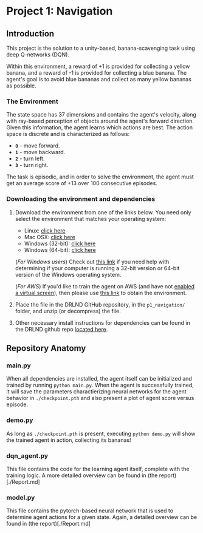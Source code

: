 # Project 1: Navigation

## Introduction

This project is the solution to a unity-based, banana-scavenging task using deep Q-networks (DQN).

Within this environment, a reward of +1 is provided for collecting a yellow banana, and a reward of -1 is provided for collecting a blue banana.
The agent's goal is to avoid blue bananas and collect as many yellow bananas as possible.

### The Environment
The state space has 37 dimensions and contains the agent's velocity, along with ray-based perception of objects around the agent's forward direction.
Given this information, the agent learns which actions are best.  The action space is discrete and is characterized as follows:
- **`0`** - move forward.
- **`1`** - move backward.
- **`2`** - turn left.
- **`3`** - turn right.

The task is episodic, and in order to solve the environment, the agent must get an average score of +13 over 100 consecutive episodes.

### Downloading the environment and dependencies

1. Download the environment from one of the links below.  You need only select the environment that matches your operating system:
    - Linux: [click here](https://s3-us-west-1.amazonaws.com/udacity-drlnd/P1/Banana/Banana_Linux.zip)
    - Mac OSX: [click here](https://s3-us-west-1.amazonaws.com/udacity-drlnd/P1/Banana/Banana.app.zip)
    - Windows (32-bit): [click here](https://s3-us-west-1.amazonaws.com/udacity-drlnd/P1/Banana/Banana_Windows_x86.zip)
    - Windows (64-bit): [click here](https://s3-us-west-1.amazonaws.com/udacity-drlnd/P1/Banana/Banana_Windows_x86_64.zip)

    (_For Windows users_) Check out [this link](https://support.microsoft.com/en-us/help/827218/how-to-determine-whether-a-computer-is-running-a-32-bit-version-or-64) if you need help with determining if your computer is running a 32-bit version or 64-bit version of the Windows operating system.

    (_For AWS_) If you'd like to train the agent on AWS (and have not [enabled a virtual screen](https://github.com/Unity-Technologies/ml-agents/blob/master/docs/Training-on-Amazon-Web-Service.md)), then please use [this link](https://s3-us-west-1.amazonaws.com/udacity-drlnd/P1/Banana/Banana_Linux_NoVis.zip) to obtain the environment.

2. Place the file in the DRLND GitHub repository, in the `p1_navigation/` folder, and unzip (or decompress) the file.

3. Other necessary install instructions for dependencies can be found in the DRLND github repo [located here](https://github.com/udacity/Value-based-methods#dependencies).

## Repository Anatomy

### main.py
When all dependencies are installed, the agent itself can be initialized and trained by running `python main.py`.  When the agent is successfully trained, it will save the parameters charactierizing neural networks for the agent behavior in `./checkpoint.pth` and also present a plot of agent score versus episode.

### demo.py
As long as `./checkpoint.pth` is present, executing `python demo.py` will show the trained agent in action, collecting its bananas!

### dqn_agent.py
This file contains the code for the learning agent itself, complete with the training logic.  A more detailed overview can be found in (the report)[./Report.md]

### model.py
This file contains the pytorch-based neural network that is used to determine agent actions for a given state.  Again, a detailed overview can be found in (the report)[./Report.md]
